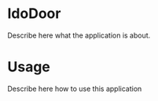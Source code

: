 IdoDoor
=======

Describe here what the application is about.

Usage
=====

Describe here how to use this application
